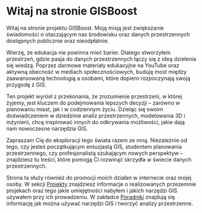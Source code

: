 <head>
<meta name="google-site-verification" content="ih1W248cEBofov9EY3iEEdE6AS_Sftsy7er6eC52uxY" />
</head>

# Witaj na stronie GISBoost

Witaj na stronie projektu GISBoost. Moją misją jest zwiększanie świadomości o otaczającym nas środowisku oraz danych przestrzennych dostępnych publicznie oraz nieodpłatnie.

Wierzę, że edukacja nie powinna mieć barier. Dlatego stworzyłem przestrzeń, gdzie pasja do danych przestrzennych łączy się z ideą dzielenia się wiedzą. Poprzez darmowe materiały edukacyjne na YouTube oraz aktywną obecność w mediach społecznościowych, buduję most między zaawansowaną technologią a osobami, które dopiero rozpoczynają swoją przygodę z GIS.

Ten projekt wyrósł z przekonania, że zrozumienie przestrzeni, w której żyjemy, jest kluczem do podejmowania lepszych decyzji – zarówno w planowaniu miast, jak i w codziennym życiu. Dzieląc się swoim doświadczeniem w dziedzinie analiz przestrzennych, modelowania 3D i inżynierii, chcę inspirować innych do odkrywania możliwości, jakie dają nam nowoczesne narzędzia GIS.

Zapraszam Cię do eksploracji tego świata razem ze mną. Niezależnie od tego, czy jesteś początkującym entuzjastą GIS, studentem planowania przestrzennego, czy profesjonalistą szukającym nowych perspektyw – znajdziesz tu treści, które pomogą Ci rozwinąć skrzydła w świecie danych przestrzennych.

Strona ta służy również do promocji moich działań w internecie oraz mojej osoby. W sekcji [Projekty](projects.md) znajdziesz informacje o realizowanych przezemnie projekach oraz tego jakie umiejętności nabyłem i jakich narzędzi GIS używałem przy ich prowadzeniu. W zakładce [Poradniki](OpenTripPlanner.md) znajdują się informację jak można używać narzędzi GIS i tworzyć analizy przestrzenne.